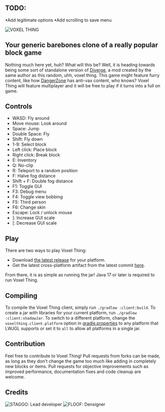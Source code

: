 ## TODO:
•Add legitimate options
•Add scrolling to save menu





![VOXEL THING](doc/logo.png)
## Your generic barebones clone of a really popular block game
Nothing much here yet, huh? What will this be? Well, it is heading towards being some sort of standalone version of [Diverge](https://github.com/BlueStaggo/MCDiverge), a mod created by the same author as this random, uhh, voxel thing. This game might feature furry content, like how [DangerZone](https://orespawn.com) has anti-vax content, who knows? Voxel Thing will feature multiplayer and it will be free to play if it turns into a full on game.

## Controls
- WASD: Fly around
- Move mouse: Look around
- Space: Jump
- Double Space: Fly
- Shift: Fly down
- 1-9: Select block
- Left click: Place block
- Right click: Break block
- E: Inventory
- Q: No-clip
- R: Teleport to a random position
- F: Halve fog distance
- Shift + F: Double fog distance
- F1: Toggle GUI
- F3: Debug menu
- F4: Toggle view bobbing
- F5: Third person
- F6: Change skin
- Escape: Lock / unlock mouse
- ]: Increase GUI scale
- [: Decrease GUI scale

## Play
There are two ways to play Voxel Thing:
- Download [the latest release](https://github.com/BlueStaggo/VoxelThing/releases/latest) for your platform.
- Get the latest cross-platform artifact from the latest commit [here](https://github.com/BlueStaggo/VoxelThing/actions).

From there, it is as simple as running the jar! Java 17 or later is required to run Voxel Thing.

## Compiling
To compile the Voxel Thing client, simply run `./gradlew :client:build`. To create a jar with libraries for your current platform, run `./gradlew :client:shadowJar`. To switch to a different platform, change the `voxelthing.client.platform` option in [gradle.properties](/gradle.properties) to any platform that LWJGL supports or set it to `all` to allow all platforms in a single jar.

## Contribution
Feel free to contribute to Voxel Thing! Pull requests from forks can be made, as long as they don't change the game too much like adding in completely new blocks or items. Pull requests for objective improvements such as improved performance, documentation fixes and code cleanup are welcome.

## Credits
![STAGGO: Lead developer](doc/credits/staggo.png)
![FLOOF: Densigner](doc/credits/floof.png)

[//]: # (![TALON: Just a cool guy ig]&#40;doc/credits/talon.png&#41;)
